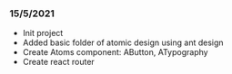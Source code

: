 ### 15/5/2021
- Init project
- Added basic folder of atomic design using ant design
- Create Atoms component: AButton, ATypography
- Create react router